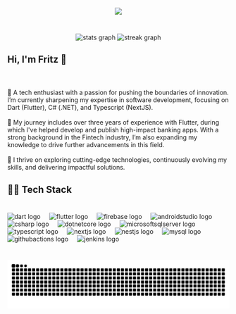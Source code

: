 <br clear="both">

<div align="center">
  <img height="200" src="https://camo.githubusercontent.com/99046e0c2887609c9bbed6154940283f796858212034825ac28cd0ab2670f822/68747470733a2f2f692e70696e696d672e636f6d2f6f726967696e616c732f30342f61352f36362f30346135363639373630346636303735366535303530363637623335653362342e676966"  />
</div>

###

<br clear="both">

<div align="center">
  <img src="https://github-readme-stats.vercel.app/api?username=freitzx&hide_title=false&hide_rank=false&show_icons=true&include_all_commits=true&count_private=true&disable_animations=false&theme=dracula&locale=en&hide_border=false" height="150" alt="stats graph"  />
  <img src="https://streak-stats.demolab.com?user=freitzx&locale=en&mode=daily&theme=dracula&hide_border=false&border_radius=5" height="150" alt="streak graph"  />
</div>

###

<h2 align="left">Hi, I'm Fritz  👋</h2>

###

<br clear="both">

<p align="left">👋 A tech enthusiast with a passion for pushing the boundaries of innovation. I’m currently sharpening my expertise in software development, focusing on Dart (Flutter), C# (.NET), and Typescript (NextJS).<br><br>🌱 My journey includes over three years of experience with Flutter, during which I've helped develop and publish high-impact banking apps. With a strong background in the Fintech industry, I’m also expanding my knowledge to drive further advancements in this field.<br><br>🚀 I thrive on exploring cutting-edge technologies, continuously evolving my skills, and delivering impactful solutions.</p>

###

<h2 align="left">🧑‍💻 Tech Stack</h2>

###

<br clear="both">

<div align="left">
  <img src="https://cdn.jsdelivr.net/gh/devicons/devicon/icons/dart/dart-original.svg" height="30" alt="dart logo"  />
  <img width="12" />
  <img src="https://cdn.jsdelivr.net/gh/devicons/devicon/icons/flutter/flutter-original.svg" height="30" alt="flutter logo"  />
  <img width="12" />
  <img src="https://cdn.jsdelivr.net/gh/devicons/devicon/icons/firebase/firebase-plain.svg" height="30" alt="firebase logo"  />
  <img width="12" />
  <img src="https://skillicons.dev/icons?i=androidstudio" height="30" alt="androidstudio logo"  />
  <img width="12" />
  <img src="https://cdn.jsdelivr.net/gh/devicons/devicon/icons/csharp/csharp-original.svg" height="30" alt="csharp logo"  />
  <img width="12" />
  <img src="https://cdn.jsdelivr.net/gh/devicons/devicon/icons/dotnetcore/dotnetcore-original.svg" height="30" alt="dotnetcore logo"  />
  <img width="12" />
  <img src="https://cdn.jsdelivr.net/gh/devicons/devicon/icons/microsoftsqlserver/microsoftsqlserver-plain.svg" height="30" alt="microsoftsqlserver logo"  />
  <img width="12" />
  <img src="https://cdn.jsdelivr.net/gh/devicons/devicon/icons/typescript/typescript-original.svg" height="30" alt="typescript logo"  />
  <img width="12" />
  <img src="https://cdn.jsdelivr.net/gh/devicons/devicon/icons/nextjs/nextjs-original.svg" height="30" alt="nextjs logo"  />
  <img width="12" />
  <img src="https://cdn.simpleicons.org/nestjs/E0234E" height="30" alt="nestjs logo"  />
  <img width="12" />
  <img src="https://cdn.jsdelivr.net/gh/devicons/devicon/icons/mysql/mysql-original.svg" height="30" alt="mysql logo"  />
  <img width="12" />
  <img src="https://cdn.simpleicons.org/githubactions/2088FF" height="30" alt="githubactions logo"  />
  <img width="12" />
  <img src="https://skillicons.dev/icons?i=jenkins" height="30" alt="jenkins logo"  />
</div>

###

<br clear="both">

<img src="https://raw.githubusercontent.com/freitzx/freitzx/output/snake.svg" alt="Snake animation" />

###

